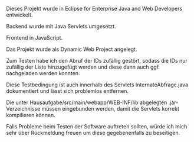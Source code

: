 Dieses Projekt wurde in Eclipse for Enterprise Java and Web Developers entwickelt.


Backend wurde mit Java Servlets umgesetzt.

Frontend in JavaScript.

Das Projekt wurde als Dynamic Web Project angelegt.



Zum Testen habe ich den Abruf der IDs zufällig gestört, sodass die IDs nur zufällig der Liste hinzugefügt werden und diese dann auch ggf. nachgeladen werden konnten.

Diese Testbedingung ist auch innerhalb des Servlets InternateAbfrage.java dokumentiert und lässt sich problemlos entfernen.



Die unter Hausaufgabe/src/main/webapp/WEB-INF/lib abgelegten .jar-Verzeichnisse müssen eingebunden werden, damit die Servlets korrekt kompilieren können.



Falls Probleme beim Testen der Software auftreten sollten, würde ich mich sehr über Rückmeldung freuen um diese gegebenenfalls zu beseitigen.